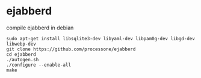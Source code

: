 # ejabberd

compile ejabberd in debian

``` shell
sudo apt-get install libsqlite3-dev libyaml-dev libpam0g-dev libgd-dev libwebp-dev
git clone https://github.com/processone/ejabberd
cd ejabberd
./autogen.sh
./configure --enable-all
make

```
